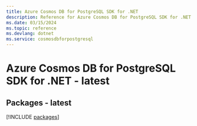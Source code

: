 ```yaml
---
title: Azure Cosmos DB for PostgreSQL SDK for .NET
description: Reference for Azure Cosmos DB for PostgreSQL SDK for .NET
ms.date: 03/15/2024
ms.topic: reference
ms.devlang: dotnet
ms.service: cosmosdbforpostgresql
---
```

# Azure Cosmos DB for PostgreSQL SDK for .NET - latest
## Packages - latest
[!INCLUDE [packages](cosmos-db-for-postgresql-index.md)]